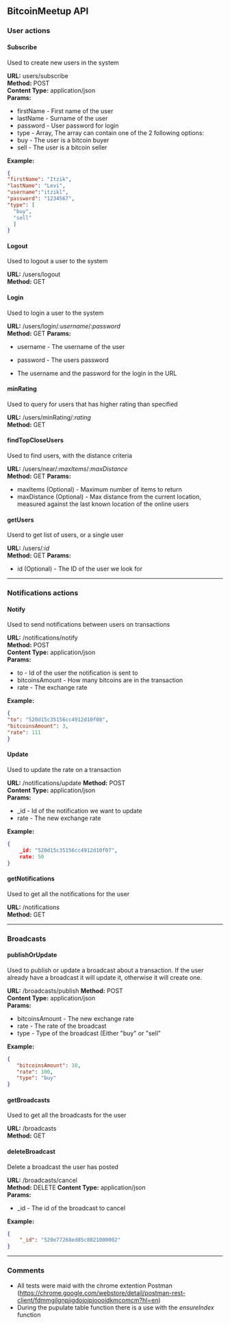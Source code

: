 ## BitcoinMeetup API ##

### User actions ####

#### Subscribe ####

Used to create new users in the system

**URL:** users/subscribe <br />
**Method:** POST <br />
**Content Type:** application/json <br />
**Params:** <br />
* firstName - First name of the user
* lastName - Surname of the user
* password - User password for login
* type - Array, The array can contain one of the 2 following options:
 * buy - The user is a bitcoin buyer
 * sell - The user is a bitcoin seller

**Example:** <br />
```json
{ 
"firstName": "Itzik", 
"lastName": "Levi", 
"username":"itzikl", 
"password": "1234567", 
"type": [ 
  "buy", 
  "sell"
  ] 
}
```

#### Logout ####

Used to logout a user to the system

**URL:** /users/logout <br />
**Method:** GET

#### Login ####

Used to login a user to the system

**URL:** /users/login/<em>:username</em>/<em>:password</em> <br />
**Method:** GET
**Params:**
* username - The username of the user
* password - The users password

* The username and the password for the login in the URL

#### minRating ####

Used to query for users that has higher rating than specified

**URL:** /users/minRating/<em>\:rating</em> <br />
**Method:** GET

#### findTopCloseUsers ####

Used to find users, with the distance criteria

**URL:** /users/near/<em>:maxItems</em>/<em>:maxDistance</em> <br />
**Method:** GET
**Params:**
* maxItems  (Optional) - Maximum number of items to return
* maxDistance (Optional) - Max distance from the current location, 
measured against the last known location of the online users

#### getUsers ####

Userd to get list of users, or a single user

**URL:** /users/<em>:id</em> <br />
**Method:** GET
**Params:**
* id  (Optional) - The ID of the user we look for

-----------------------------
### Notifications actions ###

#### Notify ####

Used to send notifications between users on transactions

**URL:** /notifications/notify <br />
**Method:** POST <br />
**Content Type:** application/json <br />
**Params:** <br />
* to - Id of the user the notification is sent to
* bitcoinsAmount - How many bitcoins are in the transaction
* rate - The exchange rate

**Example:** <br />
```json
{ 
"to": "520d15c35156cc4912d10f08", 
"bitcoinsAmount": 3, 
"rate": 111 
}
```

#### Update ####

Used to update the rate on a transaction

**URL:** /notifications/update
**Method:** POST <br />
**Content Type:** application/json <br />
**Params:** <br />
* _id - Id of the notification we want to update
* rate - The new exchange rate

**Example:** <br />
```json
{
    _id: "520d15c35156cc4912d10f07",
    rate: 50
}
```

#### getNotifications ####

Used to get all the notifications for the user

**URL:** /notifications<br />
**Method:** GET

-----------------------------

### Broadcasts ####

#### publishOrUpdate ####

Used to publish or update a broadcast about a transaction. If the user already have a broadcast it will update it, otherwise it will create one.

**URL:** /broadcasts/publish
**Method:** POST <br />
**Content Type:** application/json <br />
**Params:** <br />
* bitcoinsAmount - The new exchange rate
* rate - The rate of the broadcast
* type - Type of the broadcast (Either "buy" or "sell"
 

**Example:** <br />
```json
{
   "bitcoinsAmount": 10,
   "rate": 100,
   "type": "buy"
}
```

#### getBroadcasts ####

Used to get all the broadcasts for the user

**URL:** /broadcasts<br />
**Method:** GET

#### deleteBroadcast ####

Delete a broadcast the user has posted

**URL:** /broadcasts/cancel<br />
**Method:** DELETE
**Content Type:** application/json <br />
**Params:** <br />
* _id - The id of the broadcast to cancel

**Example:** <br />
```json
{
    "_id": "520e77268ed85c8021000002"
}
```

-----------------------------

### Comments ###

* All tests were maid with the chrome extention Postman (https://chrome.google.com/webstore/detail/postman-rest-client/fdmmgilgnpjigdojojpjoooidkmcomcm?hl=en)
* During the pupulate table function there is a use with the _ensureIndex_ function
